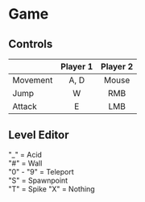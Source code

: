 # Game
## Controls
|  | Player 1 | Player 2 |  
|-----------|:-----------:|:-----------:|  
| Movement | A, D | Mouse |  
| Jump | W | RMB |  
| Attack | E | LMB |  
## Level Editor
"_" = Acid  
"#" = Wall  
"0" - "9" = Teleport  
"S" = Spawnpoint  
"T" = Spike
"X" = Nothing  